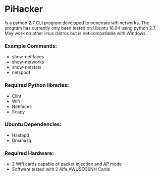 # PiHacker

Is a python 2.7 CLI program developed to penetrate wifi networks. The program has currently only been tested on Ubuntu 16.04 using python 2.7. May work on other linux distros but is not compatiable with Windows.

### Example Commands:
- show-netifaces
- show-networks
- show-netstats
- netspoof


### Required Python libraries:
- Clint
- Wifi
- Netifaces
- Scapy 

### Ubuntu Dependencies:
- Hastapd
- Dnsmasq

### Required Hardware:
- 2 Wifi cards capable of packet injection and AP mode
- Software tested with 2 Alfa AWUSO36NH Cards
